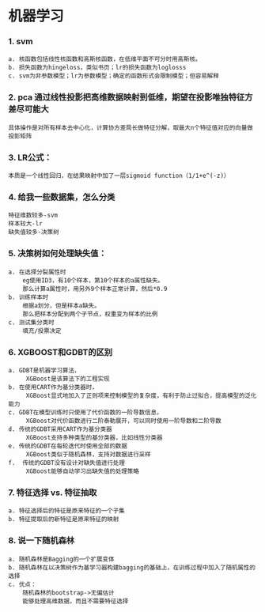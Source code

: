 # 机器学习 

### 1. svm
	a. 核函数包括线性核函数和高斯核函数，在低维平面不可分时用高斯核。
  	b. 损失函数为hingeloss，类似书页；lr的损失函数为loglosss
  	c. svm为非参数模型；lr为参数模型；确定的函数形式会限制模型；但容易解释
  
### 2. pca 通过线性投影把高维数据映射到低维，期望在投影唯独特征方差尽可能大
	具体操作是对所有样本去中心化，计算协方差局长做特征分解，取最大n个特征值对应的向量做投影矩阵

### 3. LR公式：
	本质是一个线性回归，在结果映射中加了一层sigmoid function（1/1+e^(-z)）

### 4. 给我一些数据集，怎么分类
	特征维数较多-svm
	样本较大-lr
	缺失值较多-决策树

### 5. 决策树如何处理缺失值：
	a. 在选择分裂属性时
		eg使用ID3，有10个样本，第10个样本的a属性缺失。
		那么计算a属性时，用另外9个样本正常计算，然后*0.9
	b. 训练样本时
		根据a划分，但是样本a缺失。
		那么把样本分配到两个子节点，权重变为样本的比例
	c. 测试集分类时
		填充/投票决定

### 6. XGBOOST和GDBT的区别
	a. GDBT是机器学习算法，
		 XGBoost是该算法下的工程实现
	b. 在使用CART作为基分类器时，
		 XGBoost显式地加入了正则项来控制模型的复杂度，有利于防止过拟合，提高模型的泛化能力
	c. GDBT在模型训练时只使用了代价函数的一阶导数信息，
		 XGBoost对代价函数进行二阶泰勒展开，可以同时使用一阶导数和二阶导数
	d. 传统的GDBT采用CART作为基分类器
		 XGBoost支持多种类型的基分类器，比如线性分类器
	e. 传统的GDBT在每轮迭代时使用全部的数据
		 XGBoost类似于随机森林，支持对数据进行采样
	f.  传统的GDBT没有设计对缺失值进行处理
		 XGBoost能够自动学习出缺失值的处理策略

### 7. 特征选择 vs. 特征抽取
	a. 特征选择后的特征是原来特征的一个子集
	b. 特征提取后的新特征是原来特征的映射

### 8. 说一下随机森林
	a. 随机森林是Bagging的一个扩展变体
	b. 随机森林在以决策树作为基学习器构建bagging的基础上，在训练过程中加入了随机属性的选择
	c. 优点：
		随机森林的bootstrap->无偏估计
		能够处理高维数据，而且不需要特征选择
